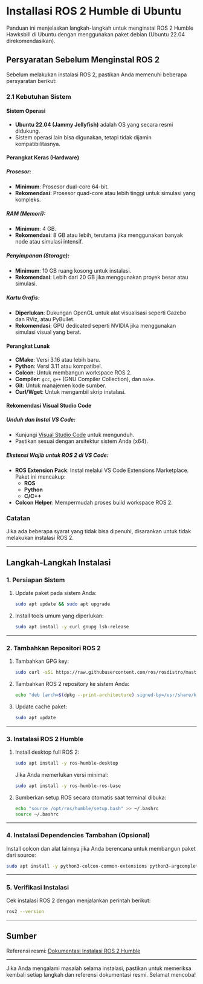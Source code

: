 # Installasi ROS 2 Humble di Ubuntu

Panduan ini menjelaskan langkah-langkah untuk menginstal ROS 2 Humble Hawksbill di Ubuntu dengan menggunakan paket debian (Ubuntu 22.04 direkomendasikan).

## Persyaratan Sebelum Menginstal ROS 2

Sebelum melakukan instalasi ROS 2, pastikan Anda memenuhi beberapa persyaratan berikut:

### 2.1 Kebutuhan Sistem

#### Sistem Operasi
- **Ubuntu 22.04 (Jammy Jellyfish)** adalah OS yang secara resmi didukung.
- Sistem operasi lain bisa digunakan, tetapi tidak dijamin kompatibilitasnya.

#### Perangkat Keras (Hardware)

##### Prosesor:
- **Minimum**: Prosesor dual-core 64-bit.
- **Rekomendasi**: Prosesor quad-core atau lebih tinggi untuk simulasi yang kompleks.

##### RAM (Memori):
- **Minimum**: 4 GB.
- **Rekomendasi**: 8 GB atau lebih, terutama jika menggunakan banyak node atau simulasi intensif.

##### Penyimpanan (Storage):
- **Minimum**: 10 GB ruang kosong untuk instalasi.
- **Rekomendasi**: Lebih dari 20 GB jika menggunakan proyek besar atau simulasi.

##### Kartu Grafis:
- **Diperlukan**: Dukungan OpenGL untuk alat visualisasi seperti Gazebo dan RViz, atau PyBullet.
- **Rekomendasi**: GPU dedicated seperti NVIDIA jika menggunakan simulasi visual yang berat.

#### Perangkat Lunak

- **CMake**: Versi 3.16 atau lebih baru.
- **Python**: Versi 3.11 atau kompatibel.
- **Colcon**: Untuk membangun workspace ROS 2.
- **Compiler**: `gcc`, `g++` (GNU Compiler Collection), dan `make`.
- **Git**: Untuk manajemen kode sumber.
- **Curl/Wget**: Untuk mengambil skrip instalasi.

#### Rekomendasi Visual Studio Code

##### Unduh dan Instal VS Code:
- Kunjungi [Visual Studio Code](https://code.visualstudio.com/) untuk mengunduh.
- Pastikan sesuai dengan arsitektur sistem Anda (x64).

##### Ekstensi Wajib untuk ROS 2 di VS Code:
- **ROS Extension Pack**: Instal melalui VS Code Extensions Marketplace. Paket ini mencakup:
  - **ROS**
  - **Python**
  - **C/C++**
- **Colcon Helper**: Mempermudah proses build workspace ROS 2.

### Catatan
Jika ada beberapa syarat yang tidak bisa dipenuhi, disarankan untuk tidak melakukan instalasi ROS 2.

---

## Langkah-Langkah Instalasi

### 1. Persiapan Sistem

1. Update paket pada sistem Anda:

   ```bash
   sudo apt update && sudo apt upgrade
   ```

2. Install tools umum yang diperlukan:

   ```bash
   sudo apt install -y curl gnupg lsb-release
   ```

---

### 2. Tambahkan Repositori ROS 2

1. Tambahkan GPG key:

   ```bash
   sudo curl -sSL https://raw.githubusercontent.com/ros/rosdistro/master/ros.key -o /usr/share/keyrings/ros-archive-keyring.gpg
   ```

2. Tambahkan ROS 2 repository ke sistem Anda:

   ```bash
   echo "deb [arch=$(dpkg --print-architecture) signed-by=/usr/share/keyrings/ros-archive-keyring.gpg] http://packages.ros.org/ros2/ubuntu $(lsb_release -cs) main" | sudo tee /etc/apt/sources.list.d/ros2.list > /dev/null
   ```

3. Update cache paket:

   ```bash
   sudo apt update
   ```

---

### 3. Instalasi ROS 2 Humble

1. Install desktop full ROS 2:

   ```bash
   sudo apt install -y ros-humble-desktop
   ```

   Jika Anda memerlukan versi minimal:

   ```bash
   sudo apt install -y ros-humble-ros-base
   ```

2. Sumberkan setup ROS secara otomatis saat terminal dibuka:

   ```bash
   echo "source /opt/ros/humble/setup.bash" >> ~/.bashrc
   source ~/.bashrc
   ```

---

### 4. Instalasi Dependencies Tambahan (Opsional)

Install colcon dan alat lainnya jika Anda berencana untuk membangun paket dari source:

```bash
sudo apt install -y python3-colcon-common-extensions python3-argcomplete
```

---

### 5. Verifikasi Instalasi

Cek instalasi ROS 2 dengan menjalankan perintah berikut:

```bash
ros2 --version
```

---

## Sumber

Referensi resmi: [Dokumentasi Instalasi ROS 2 Humble](https://docs.ros.org/en/humble/Installation/Ubuntu-Install-Debs.html)

---

Jika Anda mengalami masalah selama instalasi, pastikan untuk memeriksa kembali setiap langkah dan referensi dokumentasi resmi. Selamat mencoba!

